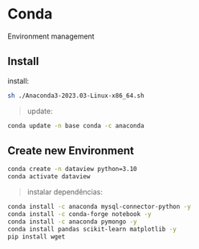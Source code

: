 # Conda

Environment management

## Install

install:

```bash
sh ./Anaconda3-2023.03-Linux-x86_64.sh
```

> update:

```bash
conda update -n base conda -c anaconda 
```

## Create new Environment

```bash
conda create -n dataview python=3.10
conda activate dataview
```

> instalar dependências:

```bash
conda install -c anaconda mysql-connector-python -y
conda install -c conda-forge notebook -y
conda install -c anaconda pymongo -y
conda install pandas scikit-learn matplotlib -y
pip install wget
```
